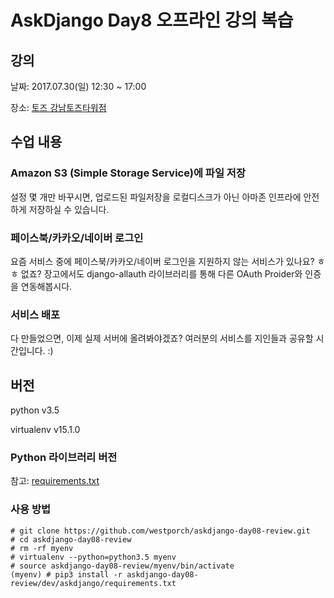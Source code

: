 # AskDjango Day8 오프라인 강의 복습

## 강의

날짜: 2017.07.30(일) 12:30 ~ 17:00

장소: [토즈 강남토즈타워점](http://map.naver.com/?mapmode=0&lng=3c377659a701511a2208c6b852917141&pinId=21660996&lat=e6207796f2b06b3f9e609f8d8d75c103&dlevel=11&enc=b64&pinType=site)

## 수업 내용

### Amazon S3 (Simple Storage Service)에 파일 저장

설정 몇 개만 바꾸시면, 업로드된 파일저장을 로컬디스크가 아닌 아마존 인프라에 안전하게 저장하실 수 있습니다.

### 페이스북/카카오/네이버 로그인

요즘 서비스 중에 페이스북/카카오/네이버 로그인을 지원하지 않는 서비스가 있나요? ㅎㅎ 없죠? 장고에서도 django-allauth 라이브러리를 통해 다른 OAuth Proider와 인증을 연동해봅시다.

### 서비스 배포

다 만들었으면, 이제 실제 서버에 올려봐야겠죠? 여러분의 서비스를 지인들과 공유할 시간입니다. :)


## 버전

python v3.5

virtualenv v15.1.0

### Python 라이브러리 버전

참고: [requirements.txt](https://github.com/westporch/askdjango-day08-review/blob/master/dev/askdjango/requirements.txt)

### 사용 방법

```
# git clone https://github.com/westporch/askdjango-day08-review.git
# cd askdjango-day08-review
# rm -rf myenv
# virtualenv --python=python3.5 myenv
# source askdjango-day08-review/myenv/bin/activate
(myenv) # pip3 install -r askdjango-day08-review/dev/askdjango/requirements.txt
```
